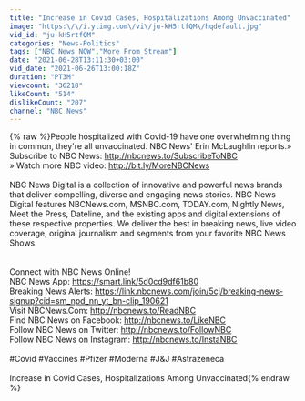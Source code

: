 ```yaml
---
title: "Increase in Covid Cases, Hospitalizations Among Unvaccinated"
image: "https:\/\/i.ytimg.com\/vi\/ju-kH5rtfQM\/hqdefault.jpg"
vid_id: "ju-kH5rtfQM"
categories: "News-Politics"
tags: ["NBC News NOW","More From Stream"]
date: "2021-06-28T13:11:30+03:00"
vid_date: "2021-06-26T13:00:18Z"
duration: "PT3M"
viewcount: "36218"
likeCount: "514"
dislikeCount: "207"
channel: "NBC News"
---
```

{% raw %}People hospitalized with Covid-19 have one overwhelming thing in common, they're all unvaccinated. NBC News' Erin McLaughlin reports.» Subscribe to NBC News: <a rel="nofollow" target="blank" href="http://nbcnews.to/SubscribeToNBC">http://nbcnews.to/SubscribeToNBC</a><br />» Watch more NBC video: <a rel="nofollow" target="blank" href="http://bit.ly/MoreNBCNews">http://bit.ly/MoreNBCNews</a><br /><br />NBC News Digital is a collection of innovative and powerful news brands that deliver compelling, diverse and engaging news stories. NBC News Digital features NBCNews.com, MSNBC.com, TODAY.com, Nightly News, Meet the Press, Dateline, and the existing apps and digital extensions of these respective properties.  We deliver the best in breaking news, live video coverage, original journalism and segments from your favorite NBC News Shows.<br /><br /><br />Connect with NBC News Online!<br />NBC News App: <a rel="nofollow" target="blank" href="https://smart.link/5d0cd9df61b80">https://smart.link/5d0cd9df61b80</a><br />Breaking News Alerts: <a rel="nofollow" target="blank" href="https://link.nbcnews.com/join/5cj/breaking-news-signup?cid=sm_npd_nn_yt_bn-clip_190621">https://link.nbcnews.com/join/5cj/breaking-news-signup?cid=sm_npd_nn_yt_bn-clip_190621</a><br />Visit NBCNews.Com: <a rel="nofollow" target="blank" href="http://nbcnews.to/ReadNBC">http://nbcnews.to/ReadNBC</a><br />Find NBC News on Facebook: <a rel="nofollow" target="blank" href="http://nbcnews.to/LikeNBC">http://nbcnews.to/LikeNBC</a><br />Follow NBC News on Twitter: <a rel="nofollow" target="blank" href="http://nbcnews.to/FollowNBC">http://nbcnews.to/FollowNBC</a><br />Follow NBC News on Instagram: <a rel="nofollow" target="blank" href="http://nbcnews.to/InstaNBC">http://nbcnews.to/InstaNBC</a><br /><br />#Covid #Vaccines #Pfizer #Moderna #J&amp;J #Astrazeneca<br /><br />Increase in Covid Cases, Hospitalizations Among Unvaccinated{% endraw %}
